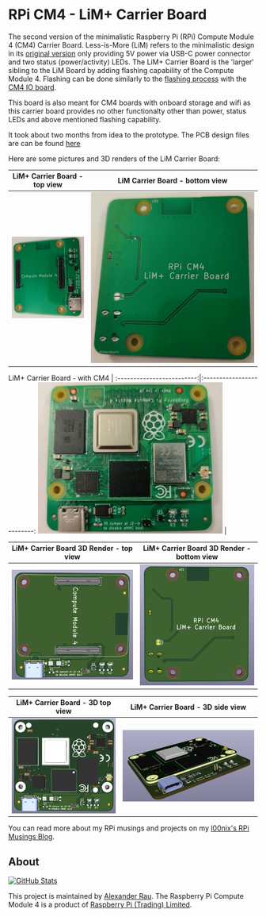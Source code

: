 # RPi CM4 - LiM+ Carrier Board

The second version of the minimalistic Raspberry Pi (RPi) Compute Module 4 (CM4) Carrier Board. Less-is-More (LiM) refers to the minimalistic design in its [original version](../pages/LiM_Board.md) only providing 5V power via USB-C power connector and two status (power/activity) LEDs. The LiM+ Carrier Board is the 'larger' sibling to the LiM Board by adding flashing capability of the Compute Module 4. Flashing can be done similarly to the [flashing process](https://www.raspberrypi.org/documentation/hardware/computemodule/cm-emmc-flashing.md) with the [CM4 IO board](https://www.raspberrypi.org/products/compute-module-4-io-board/). 

This board is also meant for CM4 boards with onboard storage and wifi as this carrier board provides no other functionalty other than power, status LEDs and above mentioned flashing capability.

It took about two months from idea to the prototype. The PCB design files are can be found [here](https://github.com/l00nix/rpi-cm4-LiM-board/tree/main/hardware/rpi-cm4-LiM%2B-board) 

Here are some pictures and 3D renders of the LiM Carrier Board:

LiM+ Carrier Board - top view             |  LiM Carrier Board - bottom view
:-------------------------:|:-------------------------:
![LiM+ Carrier Board Top View](https://raw.githubusercontent.com/l00nix/rpi-cm4-LiM-board/main/images/LiM+_top.jpg)  |  ![LiM+ Carrier Board Bottom View](https://raw.githubusercontent.com/l00nix/rpi-cm4-LiM-board/main/images/LiM+_bottom.jpg)

LiM+ Carrier Board - with CM4             | 
:-------------------------:|:-------------------------:
![LiM+ Carrier Board with CM4 Module](https://raw.githubusercontent.com/l00nix/rpi-cm4-LiM-board/main/images/LiM+_with_CM4.jpg)  |



LiM+ Carrier Board 3D Render - top view             |  LiM+ Carrier Board 3D Render - bottom view
:-------------------------:|:-------------------------:
![Rendered RPi CM4 LiM+ Carrier Board PCB Top](https://raw.githubusercontent.com/l00nix/rpi-cm4-LiM-board/main/images/rpi-cm4-LiM+-board-3Dtop.PNG)  |  ![Rendered RPi CM4 LiM+ Carrier Board PCB Bottom](https://raw.githubusercontent.com/l00nix/rpi-cm4-LiM-board/main/images/rpi-cm4-LiM+-board-3Dbottom.PNG)

LiM+ Carrier Board - 3D top view             |  LiM+ Carrier Board - 3D side view
:-------------------------:|:-------------------------:
![3D RPi CM4 LiM+ Carrier Board PCB Top](https://raw.githubusercontent.com/l00nix/rpi-cm4-LiM-board/main/images/rpi-cm4-LiM+-board-3DtopwithCM4.PNG)  |  ![3D RPi CM4 LiM Carrier Board PCB Side](https://raw.githubusercontent.com/l00nix/rpi-cm4-LiM-board/main/images/rpi-cm4-LiM+-board-3DsidewithCM4.PNG)

You can read more about my RPi musings and projects on my [l00nix's RPi Musings Blog](https://rpi.loonix.ca/).

## About

[//]: # "[![GitHub Stats](https://github-readme-stats.vercel.app/api/pin?username=l00nix&repo=rpi-cm4-LiM-board&show_icons=true&hide_border=true&show_owner=true&theme=graywhite)](https://github.com/l00nix/rpi-cm4-LiM-board)"
[![GitHub Stats](https://github-readme-stats.vercel.app/api/pin?username=l00nix&repo=rpi-cm4-LiM-board)](https://github.com/l00nix/rpi-cm4-LiM-board)

This project is maintained by [Alexander Rau](https://rpi.loonix.ca). The Raspberry Pi Compute Module 4 is a product of [Raspberry Pi (Trading) Limited](https://www.raspberrypi.org/about/).
